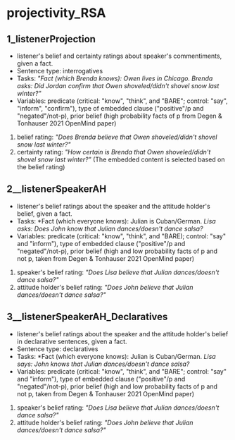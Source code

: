 # projectivity_RSA
## 1_listenerProjection
- listener's belief and certainty ratings about speaker's commentiments, given a fact.
- Sentence type: interrogatives
- Tasks: *"Fact (which Brenda knows): Owen lives in Chicago. Brenda asks: Did Jordan confirm that Owen shoveled/didn't shovel snow last winter?"* 
- Variables: predicate (critical: "know", "think", and "BARE"; control: "say", "inform", "confirm"), type of embedded clause ("positive"/p and "negated"/not-p), prior belief (high probability facts of p from Degen & Tonhauser 2021 OpenMind paper)
1. belief rating: *"Does Brenda believe that Owen shoveled/didn't shovel snow last winter?"*
2. certainty rating: *"How certain is Brenda that Owen shoveled/didn't shovel snow last winter?"* (The embedded content is selected based on the belief rating)


## 2__listenerSpeakerAH
- listener's belief ratings about the speaker and the attitude holder's belief, given a fact.
- Tasks: *Fact (which everyone knows): Julian is Cuban/German. *Lisa asks: Does John know that Julian dances/doesn't dance salsa?*
- Variables: predicate (critical: "know", "think", and "BARE); control: "say" and "inform"), type of embedded clause ("positive"/p and "negated"/not-p), prior belief (high and low probability facts of p and not p, taken from Degen & Tonhauser 2021 OpenMind paper)
1. speaker's belief rating: *"Does Lisa believe that Julian dances/doesn't dance salsa?"*
2. attitude holder's belief rating: *"Does John believe that Julian dances/doesn't dance salsa?"*


## 3__listenerSpeakerAH_Declaratives
- listener's belief ratings about the speaker and the attitude holder's belief in declarative sentences, given a fact.
- Sentence type: declaratives
- Tasks: *Fact (which everyone knows): Julian is Cuban/German. *Lisa says: John knows that Julian dances/doesn't dance salsa?*
- Variables: predicate (critical: "know", "think", and "BARE"; control: "say" and "inform"), type of embedded clause ("positive"/p and "negated"/not-p), prior belief (high and low probability facts of p and not p, taken from Degen & Tonhauser 2021 OpenMind paper)
1. speaker's belief rating: *"Does Lisa believe that Julian dances/doesn't dance salsa?"*
2. attitude holder's belief rating: *"Does John believe that Julian dances/doesn't dance salsa?"*

